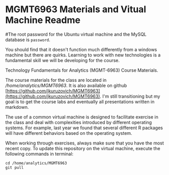 MGMT6963 Materials and Vitual Machine Readme
=====

#The root password for the Ubuntu virtual machine and the MySQL database is `password`.

You should find that it doesn't function much differently from a windows machine but there are quirks. Learning to work with new technologies is a fundamental skill we will be developing for the course.

Technology Fundamentals for Analytics (MGMT-6963) Course Materials. 

The course materials for the class are located in */home/analytics/MGMT6963*.  It is also available on github [https://github.com/jkuruzovich/MGMT6963](https://github.com/jkuruzovich/MGMT6963). I'm still transitioning but my goal is to get the course labs and eventually all presentations written in markdown.

 The use of a common virtual machine is designed to facilitate exercise in the class and deal with complexities introduced by different operating systems.  For example, last year we found that several different R packages will have different behaviors based on the operating system.

When working through exercises, always make sure that you have the most recent copy. To update this repository on the virtual machine, execute the following commands in terminal:
```commands
cd /home/analytics/MGMT6963
git pull
```

